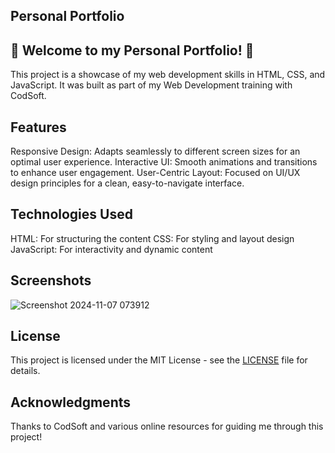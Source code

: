 ## Personal Portfolio

## 🌟 Welcome to my Personal Portfolio! 🌟

This project is a showcase of my web development skills in HTML, CSS, and JavaScript. It was built as part of my Web Development training with CodSoft.

## Features

Responsive Design: Adapts seamlessly to different screen sizes for an optimal user experience.
Interactive UI: Smooth animations and transitions to enhance user engagement.
User-Centric Layout: Focused on UI/UX design principles for a clean, easy-to-navigate interface.

## Technologies Used

HTML: For structuring the content
CSS: For styling and layout design
JavaScript: For interactivity and dynamic content

## Screenshots

![Screenshot 2024-11-07 073912](https://github.com/user-attachments/assets/47fbe10c-384e-41d9-99a7-37b2dee3543b)

## License

This project is licensed under the MIT License - see the [LICENSE](./LICENSE) file for details.

## Acknowledgments
Thanks to CodSoft and various online resources for guiding me through this project!
